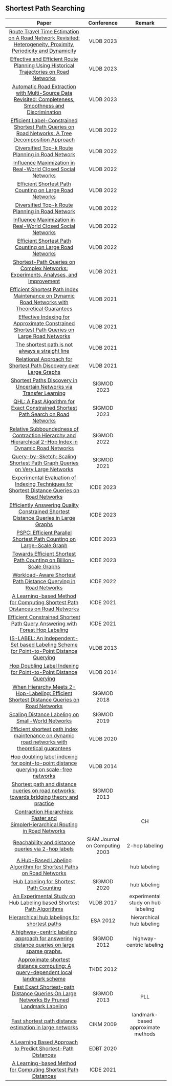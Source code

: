 ## Shortest Path Searching
| Paper | Conference | Remark |
| :---:| :---:| :---:|
|[Route Travel Time Estimation on A Road Network Revisited: Heterogeneity, Proximity, Periodicity and Dynamicity](https://www.vldb.org/pvldb/vol16/p393-yuan.pdf)|VLDB 2023|
|[Effective and Efficient Route Planning Using Historical Trajectories on Road Networks](https://dl.acm.org/doi/10.14778/3603581.3603591)| VLDB 2023|
|[Automatic Road Extraction with Multi-Source Data Revisited: Completeness, Smoothness and Discrimination](https://dl.acm.org/doi/abs/10.14778/3611479.3611504)|VLDB 2023|
|[Efficient Label-Constrained Shortest Path Queries on Road Networks: A Tree Decomposition Approach](https://www.vldb.org/pvldb/vol15/p686-yuan.pdf)|VLDB 2022|
|[Diversified Top-k Route Planning in Road Network](https://dl.acm.org/doi/abs/10.14778/3551793.3551863)|VLDB 2022|
|[Influence Maximization in Real-World Closed Social Networks](https://www.vldb.org/pvldb/vol16/p180-bao.pdf)|VLDB 2022|
|[Efficient Shortest Path Counting on Large Road Networks](https://www.vldb.org/pvldb/vol15/p2098-qiu.pdf)|VLDB 2022|
|[Diversified Top-k Route Planning in Road Network](https://www.vldb.org/pvldb/vol15/p3199-luo.pdf)|VLDB 2022|
|[Influence Maximization in Real-World Closed Social Networks](https://www.vldb.org/pvldb/vol16/p180-bao.pdf)|VLDB 2022|
|[Efficient Shortest Path Counting on Large Road Networks](https://www.vldb.org/pvldb/vol15/p2098-qiu.pdf)|VLDB 2022|
|[Shortest-Path Queries on Complex Networks: Experiments, Analyses, and Improvement](https://www.vldb.org/pvldb/vol15/p2640-li.pdf)|VLDB 2021|
|[Efficient Shortest Path Index Maintenance on Dynamic Road Networks with Theoretical Guarantees](http://www.vldb.org/pvldb/vol13/p602-ouyang.pdf)|VLDB 2021|
|[Effective Indexing for Approximate Constrained Shortest Path Queries on Large Road Networks](http://www.vldb.org/pvldb/vol10/p61-wang.pdf)|VLDB 2021|
|[The shortest path is not always a straight line](https://dl.acm.org/doi/10.14778/2947618.2947623)|VLDB 2021|
|[Relational Approach for Shortest Path Discovery over Large Graphs](http://vldb.org/pvldb/vol5/p358_jungao_vldb2012.pdf)|VLDB 2021|
|[Shortest Paths Discovery in Uncertain Networks via Transfer Learning](https://dl.acm.org/doi/10.1145/3589286#)|SIGMOD 2023|
|[QHL: A Fast Algorithm for Exact Constrained Shortest Path Search on Road Networks](https://dl.acm.org/doi/abs/10.1145/3589300)|SIGMOD 2023|
|[Relative Subboundedness of Contraction Hierarchy and Hierarchical 2-Hop Index in Dynamic Road Networks](https://dl.acm.org/doi/abs/10.1145/3514221.3517875)|SIGMOD 2022|
|[Query-by-Sketch: Scaling Shortest Path Graph Queries on Very Large Networks](https://arxiv.org/abs/2104.09733)|SIGMOD 2021|
|[Experimental Evaluation of Indexing Techniques for Shortest Distance Queries on Road Networks](https://ieeexplore.ieee.org/document/10184593/)|ICDE 2023|
|[Efficiently Answering Quality Constrained Shortest Distance Queries in Large Graphs](https://ieeexplore.ieee.org/document/10184575/)|ICDE 2023|
|[PSPC: Efficient Parallel Shortest Path Counting on Large-Scale Graph](https://ieeexplore.ieee.org/iel7/10184508/10184509/10184881.pdf)|ICDE 2023|
|[Towards Efficient Shortest Path Counting on Billion-Scale Graphs](https://ieeexplore.ieee.org/document/10184857/)|ICDE 2023|
|[Workload-Aware Shortest Path Distance Querying in Road Networks](https://ieeexplore.ieee.org/document/9835596/)|ICDE 2022|
|[A Learning-based Method for Computing Shortest Path Distances on Road Networks](https://ieeexplore.ieee.org/document/9458665/)|ICDE 2021|
|[Efficient Constrained Shortest Path Query Answering with Forest Hop Labeling](https://www.computer.org/csdl/proceedings-article/icde/2021/918400b763/1uGXDZ8XES4)|ICDE 2021|
|[IS-LABEL: An Independent-Set based Labeling Scheme for Point-to-Point Distance Querying](https://dl.acm.org/doi/10.14778/2536336.2536346)|VLDB 2013|
|[Hop Doubling Label Indexing for Point-to-Point Distance Querying](https://dl.acm.org/doi/10.14778/2732977.2732993)|VLDB 2014|
|[When Hierarchy Meets 2-Hop-Labeling: Efficient Shortest Distance Queries on Road Networks](https://dl.acm.org/doi/10.1145/3183713.3196913)| SIGMOD 2018|
|[Scaling Distance Labeling on Small-World Networks](https://opus.lib.uts.edu.au/bitstream/10453/135233/4/Scaling%20Distance%20Labeling%20on%20Small-World%20Networks.pdf)|SIGMOD 2019|
|[Efficient shortest path index maintenance on dynamic road networks with theoretical guarantees](https://dl.acm.org/doi/abs/10.14778/3377369.3377371#)|VLDB 2020|
|[Hop doubling label indexing for point-to-point distance querying on scale-free networks](https://dl.acm.org/doi/10.14778/2732977.2732993)| VLDB 2014|
|[Shortest path and distance queries on road networks: towards bridging theory and practice](https://dl.acm.org/doi/10.1145/2463676.2465277)|SIGMOD 2013|
|[Contraction Hierarchies: Faster and SimplerHierarchical Routing in Road Networks](https://citeseerx.ist.psu.edu/document?repid=rep1&type=pdf&doi=453e6c598a903e479074d3b2c17610446749a9d7)||CH|
|[Reachability and distance queries via 2-hop labels](https://citeseerx.ist.psu.edu/document?repid=rep1&type=pdf&doi=aa521d8f4a0c66675f89024cf956be75a304e87a)|SIAM Journal on Computing 2003|2-hop labeling|
|[A Hub-Based Labeling Algorithm for Shortest Paths on Road Networks](https://www.microsoft.com/en-us/research/wp-content/uploads/2010/12/HL-TR.pdf)||hub labeling|
|[Hub Labeling for Shortest Path Counting](https://dl.acm.org/doi/10.1145/3318464.3389737)|SIGMOD 2020|hub labeling|
|[An Experimental Study on Hub Labeling based Shortest Path Algorithms](http://www.vldb.org/pvldb/vol11/p445-li.pdf)|VLDB 2017|experimental study  on hub labeling|
|[Hierarchical hub labelings for shortest paths](https://www.researchgate.net/profile/Ittai-Abraham-2/publication/255564149_Hierarchical_Hub_Labelings_for_Shortest_Paths/links/0c96053c663a3e330b000000/Hierarchical-Hub-Labelings-for-Shortest-Paths.pdf)|ESA 2012|hierarchical hub labeling|
|[A highway-centric labeling approach for answering distance queries on large sparse graphs.](https://www.cs.kent.edu/~nruan/paper/HCL.pdf)|SIGMOD 2012|highway-centric labeling|
|[Approximate shortest distance computing: A query-dependent local landmark scheme](https://www1.se.cuhk.edu.hk/~hcheng/paper/ICDE12_conf_full_262.pdf)|TKDE 2012||
|[Fast Exact Shortest-path Distance Queries On Large Networks By Pruned Landmark Labeling](https://arxiv.org/pdf/1304.4661.pdf)|SIGMOD 2013|PLL|
|[Fast shortest path distance estimation in large networks](https://chato.cl/papers/potamias_2009_fast_shortest_path.pdf)|CIKM 2009| landmark-based approximate methods|
|[A Learning Based Approach to Predict Shortest-Path Distances](https://openproceedings.org/2020/conf/edbt/paper_215.pdf)|EDBT 2020||
|[A Learning-based Method for Computing Shortest Path Distances](https://dbgroup.cs.tsinghua.edu.cn/ligl/papers/shortestpath_icde2021.pdf)|ICDE 2021||

